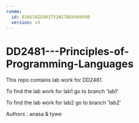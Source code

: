 ```yaml
---
runme:
  id: 01HV1NZG4R3TV2W17NSHV60V0B
  version: v3
---
```


# DD2481---Principles-of-Programming-Languages

This repo contains lab work for DD2481.

To find the lab work for lab1 go to branch 'lab1' 

To find the lab work for lab2 go to branch 'lab2'

Authors : anasa & tywe

